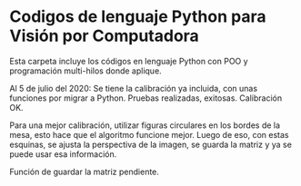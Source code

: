 # Codigos de lenguaje Python para Visión por Computadora

Esta carpeta incluye los códigos en lenguaje Python con POO y programación multi-hilos donde aplique.

Al 5 de julio del 2020:
Se tiene la calibración ya incluida, con unas funciones por migrar a Python.
Pruebas realizadas, exitosas. Calibración OK.

Para una mejor calibración, utilizar figuras circulares en los bordes de la mesa, esto hace que el algoritmo funcione mejor.
Luego de eso, con estas esquinas, se ajusta la perspectiva de la imagen, se guarda la matriz y ya se puede usar esa información.

Función de guardar la matriz pendiente. 
